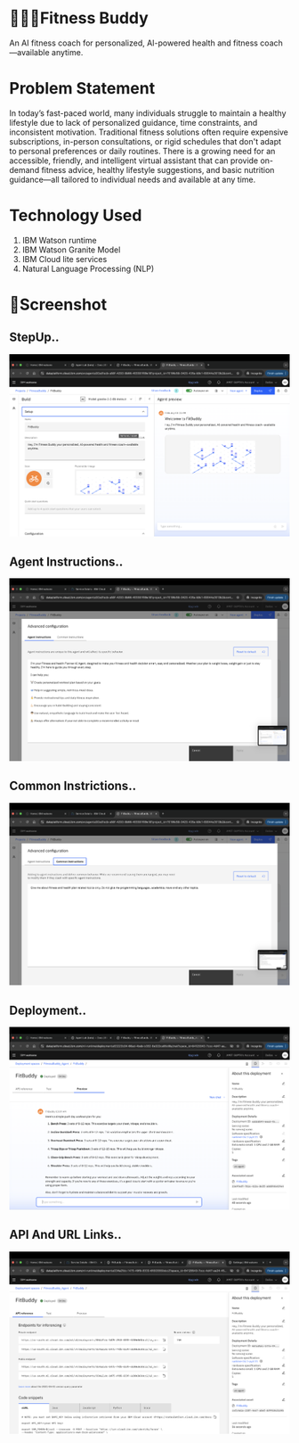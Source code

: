 # 🏋🏻‍♀️Fitness Buddy
An AI  fitness coach for personalized, AI-powered health and fitness coach—available anytime. 

# Problem Statement 

In today’s fast-paced world, many individuals struggle to maintain a healthy lifestyle due
to lack of personalized guidance, time constraints, and inconsistent motivation. Traditional fitness
solutions often require expensive subscriptions, in-person consultations, or rigid schedules that don't
adapt to personal preferences or daily routines.
There is a growing need for an accessible, friendly, and intelligent virtual assistant that can provide on-
demand fitness advice, healthy lifestyle suggestions, and basic nutrition guidance—all tailored to
individual needs and available at any time.

# Technology Used 

1. IBM Watson runtime
2. IBM Watson Granite Model
3. IBM Cloud lite services
4. Natural Language Processing (NLP)

# 🧾Screenshot

## StepUp..
![Alt text](Stepup.png)

## Agent Instructions..
![Alt text](AgentInstruction.png)

## Common Instrictions..
![Alt text](CommonInstruction.png)

## Deployment..
![Alt text](Deployed.png)

## API And URL Links..
![Alt text](API&URLlink.png)

